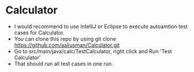 # Calculator
- I would recommend to use IntelliJ or Eclipse to execute autoamtion test cases for Calculator.
- You can clone this repo by using git clone https://github.com/aaliusman/Calculator.git
- Go to src/main/java/calc/TestCalculator, right click and Run 'Test Calculator'
- That should run all test cases in one run.
